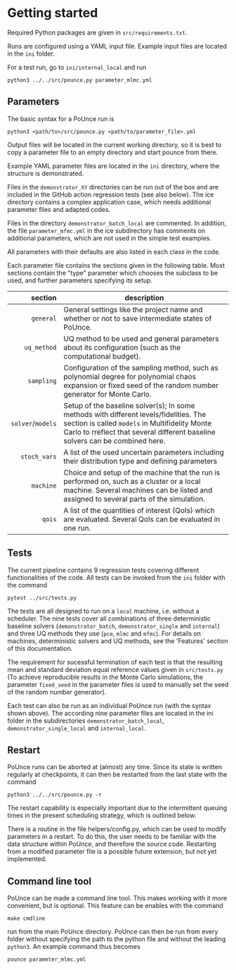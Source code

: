 # Getting started

Required Python packages are given in `src/requirements.txt`.

Runs are configured using a YAML input file. Example input files are located in the `ini` folder.

For a test run, go to `ini/internal_local` and run 

```
python3 ../../src/pounce.py parameter_mlmc.yml
```

## Parameters

The basic syntax for a PoUnce run is
```
python3 <path/to>/src/pounce.py <path/to/parameter_file>.yml
```
Output files will be located in the current working directory, so it is best to copy a parameter file to an empty directory and start pounce from there.

Example YAML parameter files are located in the `ini` directory, where the structure is demonstrated. 

Files in the `demonstrator_XY` directories can be run out of the box and are included in the GitHub action regression tests (see also below).
The ice directory contains a complex application case, which needs additional parameter files and adapted codes.

Files in the directory `demonstrator_batch_local` are commented. 
In addition, the file `parameter_mfmc.yml` in the ice subdirectory has comments on additional parameters, which are not used in the simple test examples.

All parameters with their defaults are also listed in each class in the code.

Each parameter file contains the sections given in the following table. Most sections contain the "type" parameter which chooses the subclass to be used, and further parameters specifying its setup. 

| section           | description |
|------------------:|---------------------------------------------------------------|
| `general`         | General settings like the project name and whether or not to save intermediate states of PoUnce. |
| `uq_method`       | UQ method to be used and general parameters about its configuration (such as the computational budget). | 
| `sampling`        | Configuration of the sampling method, such as polynomial degree for polynomial chaos expansion or fixed seed of the random number generator for Monte Carlo. |
| `solver`/`models` | Setup of the baseline solver(s); In some methods with different levels/fidelities. The section is called `models` in Multifidelity Monte Carlo to rreflect that several different baseline solvers can be combined here. |
| `stoch_vars`      | A list of the used uncertain parameters including their distribution type and defining parameters |
| `machine`         | Choice and setup of the machine that the run is performed on, such as a cluster or a local machine. Several machines can be listed and assigned to several parts of the simulation. |
| `qois`            | A list of the quantities of interest (QoIs) which are evaluated. Several QoIs can be evaluated in one run. | 



## Tests

The current pipeline contains 9 regression tests covering different functionalities of the code.
All tests can be invoked from the `ini` folder with the command 
```
pytest ../src/tests.py
```
The tests are all designed to run on a `local` machine, i.e. without a scheduler. The nine tests cover all combinations of three deterministic baseline solvers (`demonstrator_batch`, `demonstrator_single` and `internal`) and three UQ methods they use (`pce`, `mlmc` and `mfmc`). For details on machines, deterministic solvers and UQ methods, see the 'Features' section of this documentation. 

The requirement for sucessful termination of each test is that the resulting mean and standard deviation equal reference values given in `src/tests.py` (To achieve reproducible results in the Monte Carlo simulations, the parameter `fixed_seed` in the parameter files is used to manually set the seed of the random number generator).

Each test can also be run as an individual PoUnce run (with the syntax shown above). The according nine parameter files are located in the ini folder in the subdirectories `demonstrator_batch_local`, `demonstrator_single_local` and `internal_local`.

## Restart

PoUnce runs can be aborted at (almost) any time. Since its state is written regularly at checkpoints, it can then be restarted from the last state with the command

```
python3 ../../src/pounce.py -r 
```
The restart capability is especially important due to the intermittent queuing times in the present scheduling strategy, which is outlined below.

There is a routine in the file helpers/config.py, which can be used to modify parameters in a restart. To do this, the user needs to be familiar with the data structure within PoUnce, and therefore the source code. Restarting from a modified parameter file is a possible future extension, but not yet implemented.

## Command line tool 

PoUnce can be made a command line tool. This makes working with it more convenient, but is optional.
This feature can be enables with the command 
```
make cmdline 
```
run from the main PoUnce directory. PoUnce can then be run from every folder without specifying the path to the python file and without the leading `python3`. An example command thus becomes
```
pounce parameter_mlmc.yml
```

